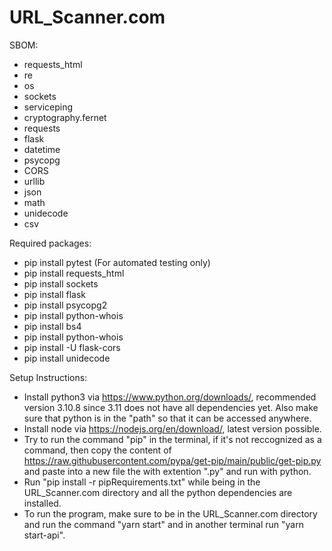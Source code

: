 # URL_Scanner.com

SBOM:
* requests_html
* re
* os
* sockets
* serviceping
* cryptography.fernet
* requests
* flask
* datetime
* psycopg
* CORS
* urllib
* json
* math
* unidecode
* csv

Required packages:
 * pip install pytest (For automated testing only)
 * pip install requests_html
 * pip install sockets
 * pip install flask
 * pip install psycopg2
 * pip install python-whois
 * pip install bs4
 * pip install python-whois
 * pip install -U flask-cors
 * pip install unidecode


Setup Instructions:
 * Install python3 via https://www.python.org/downloads/, recommended version 3.10.8 since 3.11 does not have all dependencies yet.
   Also make sure that python is in the "path" so that it can be accessed anywhere.
 * Install node via https://nodejs.org/en/download/, latest version possible.
 * Try to run the command "pip" in the terminal, if it's not reccognized as a command, then copy the content of https://raw.githubusercontent.com/pypa/get-pip/main/public/get-pip.py and paste into a new file the with extention ".py" and run with python.
 * Run "pip install -r pipRequirements.txt" while being in the URL_Scanner.com directory and all the python dependencies are installed.
 * To run the program, make sure to be in the URL_Scanner.com directory and run the command "yarn start" and in another terminal run "yarn start-api".
